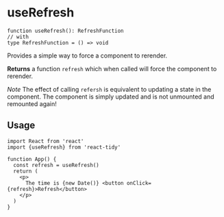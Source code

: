 # useRefresh

```tsx
function useRefresh(): RefreshFunction
// with
type RefreshFunction = () => void
```

Provides a simple way to force a component to rerender.

**Returns** a function `refresh` which when called will force the component to rerender.

_Note_ The effect of calling `refersh` is equivalent to updating a state in the component. The component is simply updated and is not unmounted and remounted again!

## Usage

```tsx
import React from 'react'
import {useRefresh} from 'react-tidy'

function App() {
  const refresh = useRefresh()
  return (
    <p>
      The time is {new Date()} <button onClick={refresh}>Refresh</button>
    </p>
  )
}
```
